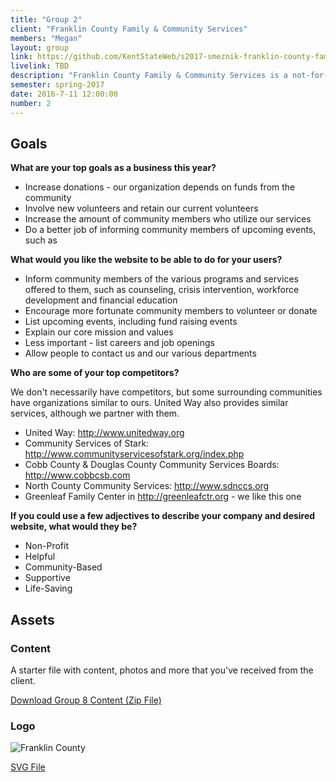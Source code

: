 ```yaml
---
title: "Group 2"
client: "Franklin County Family & Community Services"
members: "Megan"
layout: group
link: https://github.com/KentStateWeb/s2017-smeznik-franklin-county-family-community-services
livelink: TBD
description: "Franklin County Family & Community Services is a not-for-profit agency staffed by professional staff members and volunteers who empower individuals and families in the areas of support, advocacy, training and counseling."
semester: spring-2017
date: 2016-7-11 12:00:00
number: 2
---
```



## Goals

**What are your top goals as a business this year?**

* Increase donations - our organization depends on funds from the community
* Involve new volunteers and retain our current volunteers
* Increase the amount of community members who utilize our services
* Do a better job of informing community members of upcoming events, such as

**What would you like the website to be able to do for your users?**

* Inform community members of the various programs and services offered to them, such as counseling, crisis intervention, workforce development and financial education
* Encourage more fortunate community members to volunteer or donate
* List upcoming events, including fund raising events
* Explain our core mission and values
* Less important - list careers and job openings
* Allow people to contact us and our various departments

**Who are some of your top competitors?**

We don't necessarily have competitors, but some surrounding communities have organizations similar to ours.  United Way also provides similar services, although we partner with them.

* United Way: http://www.unitedway.org
* Community Services of Stark: http://www.communityservicesofstark.org/index.php
* Cobb County & Douglas County Community Services Boards: http://www.cobbcsb.com
* North County Community Services: http://www.sdnccs.org
* Greenleaf Family Center in http://greenleafctr.org - we like this one


**If you could use a few adjectives to describe your company and desired website, what would they be?**

* Non-Profit
* Helpful
* Community-Based
* Supportive
* Life-Saving


## Assets

### Content

A starter file with content, photos and more that you've received from the client.  

<a href="/class/groups/assets/group8/Group-8-Content.zip">Download Group 8 Content (Zip File)</a>

### Logo
<img src="/class/groups/assets/group8/FranklinCountyLogo-02.svg" alt="Franklin County" />

<a href="/class/groups/assets/group8/FranklinCountyLogo-02.svg">SVG File</a>
